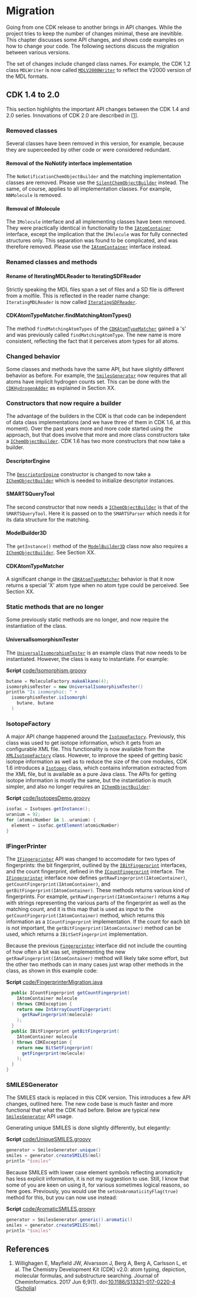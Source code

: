 # Migration

Going from one CDK release to another brings in API changes. While the project
tries to keep the number of changes minimal, these are inevitible. This chapter
discusses some API changes, and shows code examples on how to change your
code. The following sections discuss the migration between various versions.

The set of changes include changed class names. For example, the CDK 1.2
class `MDLWriter` is now called [`MDLV2000Writer`](http://cdk.github.io/cdk/latest/docs/api/org/openscience/cdk/io/MDLV2000Writer.html) to reflect the
V2000 version of the MDL formats.

## CDK 1.4 to 2.0

This section highlights the important API changes between the CDK 1.4 and
2.0 series. Innovations of CDK 2.0 are described in [<a href="#citeref1">1</a>].

### Removed classes

Several classes have been removed in this version, for example, because they
are superceeded by other code or were considered redundant.

#### Removal of the NoNotify interface implementation

The `NoNotificationChemObjectBuilder` and the matching implementation
classes are removed. Please use the [`SilentChemObjectBuilder`](http://cdk.github.io/cdk/latest/docs/api/org/openscience/cdk/silent/SilentChemObjectBuilder.html) instead.
The same, of course, applies to all implementation classes. For example,
`NNMolecule` is removed.

#### Removal of IMolecule

The `IMolecule` interface and all implementing classes have been
removed. They were practically identical in functionality to the
[`IAtomContainer`](http://cdk.github.io/cdk/latest/docs/api/org/openscience/cdk/interfaces/IAtomContainer.html) interface, except the implication that the
`IMolecule` was for fully connected structures only. This separation
was found to be complicated, and was therefore removed. Please use the
[`IAtomContainer`](http://cdk.github.io/cdk/latest/docs/api/org/openscience/cdk/interfaces/IAtomContainer.html) interface instead.

### Renamed classes and methods

#### Rename of IteratingMDLReader to IteratingSDFReader

Strictly speaking the MDL files span a set of files and a SD file is different
from a molfile. This is reflected in the reader name change:
`IteratingMDLReader` is now called [`IteratingSDFReader`](http://cdk.github.io/cdk/latest/docs/api/org/openscience/cdk/io/iterator/IteratingSDFReader.html).

#### CDKAtomTypeMatcher.findMatchingAtomTypes()

The method `findMatchingAtomTypes` of the [`CDKAtomTypeMatcher`](http://cdk.github.io/cdk/latest/docs/api/org/openscience/cdk/atomtype/CDKAtomTypeMatcher.html)
gained a 's' and was previously called `findMatchingAtomType`. The new
name is more consistent, reflecting the fact that it perceives atom types
for all atoms.

### Changed behavior

Some classes and methods have the same API, but have slightly different
behavior as before. For example, the [`SmilesGenerator`](http://cdk.github.io/cdk/latest/docs/api/org/openscience/cdk/smiles/SmilesGenerator.html) now requires
that all atoms have implicit hydrogen counts set. This can be done with
the [`CDKHydrogenAdder`](http://cdk.github.io/cdk/latest/docs/api/org/openscience/cdk/tools/CDKHydrogenAdder.html) as explained in Section XX.

### Constructors that now require a builder

The advantage of the builders in the CDK is that code can be independent of
data class implementations (and we have three of them in CDK 1.6, at this
moment). Over the past years more and more code started using the approach,
but that does involve that more and more class constructors take a
[`IChemObjectBuilder`](http://cdk.github.io/cdk/latest/docs/api/org/openscience/cdk/interfaces/IChemObjectBuilder.html). CDK 1.6 has two more constructors that now take
a builder.

#### DescriptorEngine
The [`DescriptorEngine`](http://cdk.github.io/cdk/latest/docs/api/org/openscience/cdk/qsar/DescriptorEngine.html) constructor is changed to now take a
[`IChemObjectBuilder`](http://cdk.github.io/cdk/latest/docs/api/org/openscience/cdk/interfaces/IChemObjectBuilder.html) which is needed to initialize descriptor instances.

#### SMARTSQueryTool

The second constructor that now needs a [`IChemObjectBuilder`](http://cdk.github.io/cdk/latest/docs/api/org/openscience/cdk/interfaces/IChemObjectBuilder.html) is that of the
`SMARTSQueryTool`. Here it is passed on to the `SMARTSParser` which
needs it for its data structure for the matching.

#### ModelBuilder3D

The `getInstance()` method of the [`ModelBuilder3D`](http://cdk.github.io/cdk/latest/docs/api/org/openscience/cdk/modeling/builder3d/ModelBuilder3D.html) class now also
requires a [`IChemObjectBuilder`](http://cdk.github.io/cdk/latest/docs/api/org/openscience/cdk/interfaces/IChemObjectBuilder.html). See Section XX.

#### CDKAtomTypeMatcher

A significant change in the [`CDKAtomTypeMatcher`](http://cdk.github.io/cdk/latest/docs/api/org/openscience/cdk/atomtype/CDKAtomTypeMatcher.html) behavior is that it now
returns a special 'X' atom type when no atom type could be perceived.
See Section XX.

### Static methods that are no longer

Some previously static methods are no longer, and now require the instantiation
of the class.

#### UniversalIsomorphismTester

The [`UniversalIsomorphismTester`](http://cdk.github.io/cdk/latest/docs/api/org/openscience/cdk/isomorphism/UniversalIsomorphismTester.html) is an example class that now needs to be
instantiated. However, the class is easy to instantiate. For example:

**Script** [code/Isomorphism.groovy](code/Isomorphism.code.md)
```groovy
butane = MoleculeFactory.makeAlkane(4);
isomorphismTester = new UniversalIsomorphismTester()
println "Is isomorphic: " +
  isomorphismTester.isIsomorph(
    butane, butane
  )
```

### IsotopeFactory

A major API change happened around the [`IsotopeFactory`](http://cdk.github.io/cdk/latest/docs/api/org/openscience/cdk/config/IsotopeFactory.html). Previously, this
class was used to get isotope information, which it gets from an configurable XML
file. This functionality is now available from the [`XMLIsotopeFactory`](http://cdk.github.io/cdk/latest/docs/api/org/openscience/cdk/config/XMLIsotopeFactory.html) class.
However, to improve the speed of getting basic isotope information as well as to
reduce the size of the core modules, CDK 1.6 introduces a [`Isotopes`](http://cdk.github.io/cdk/latest/docs/api/org/openscience/cdk/config/Isotopes.html) class,
which contains information extracted from the XML file, but is available as a pure
Java class. The APIs for getting isotope information is mostly the same, but the
instantiation is much simpler, and also no longer requires an [`IChemObjectBuilder`](http://cdk.github.io/cdk/latest/docs/api/org/openscience/cdk/interfaces/IChemObjectBuilder.html):

**Script** [code/IsotopesDemo.groovy](code/IsotopesDemo.code.md)
```groovy
isofac = Isotopes.getInstance();
uranium = 92;
for (atomicNumber in 1..uranium) {
  element = isofac.getElement(atomicNumber)
}
```

### IFingerPrinter

The [`IFingerprinter`](http://cdk.github.io/cdk/latest/docs/api/org/openscience/cdk/fingerprint/IFingerprinter.html) API was changed to accomodate for two types of fingerprints:
the bit fingerprint, outlined by the [`IBitFingerprint`](http://cdk.github.io/cdk/latest/docs/api/org/openscience/cdk/fingerprint/IBitFingerprint.html) interfaces, and
the count fingerprint, defined in the [`ICountFingerprint`](http://cdk.github.io/cdk/latest/docs/api/org/openscience/cdk/fingerprint/ICountFingerprint.html) interface. The
[`IFingerprinter`](http://cdk.github.io/cdk/latest/docs/api/org/openscience/cdk/fingerprint/IFingerprinter.html) interface now defines `getRawFingerprint(IAtomContainer)`,
`getCountFingerprint(IAtomContainer)`, and `getBitFingerprint(IAtomContainer)`.
These methods returns various kind of fingerprints. For example,
`getRawFingerprint(IAtomContainer)` returns a `Map` with strings representing
the various parts of the fingerprint as well as the matching count, and it is this
map that is used as input to the `getCountFingerprint(IAtomContainer)` method,
which returns this information as a `ICountFingerprint` implementation. If the
count for each bit is not important, the `getBitFingerprint(IAtomContainer)` method
can be used, which returns a `IBitSetFingerprint` implementation.

Because the previous [`Fingerprinter`](http://cdk.github.io/cdk/latest/docs/api/org/openscience/cdk/fingerprint/Fingerprinter.html) interface did not include the counting of
how often a bit was set, implementing the new `getRawFingerprint(IAtomContainer)` method
will likely take some effort, but the other two methods can in many cases just wrap
other methods in the class, as shown in this example code:

**Script** [code/FingerprinterMigration.java](code/FingerprinterMigration.code.md)
```java
  public ICountFingerprint getCountFingerprint(
    IAtomContainer molecule
  ) throws CDKException {
    return new IntArrayCountFingerprint(
      getRawFingerprint(molecule)
    );
  }
  public IBitFingerprint getBitFingerprint(
    IAtomContainer molecule
  ) throws CDKException {
    return new BitSetFingerprint(
      getFingerprint(molecule)
    );
  }
}
```

### SMILESGenerator

The <a name="tp1">SMILES</a> stack is replaced in this CDK version. This introduces a few API changes,
outlined here. The new code base is much faster and more functional that what the CDK
had before. Below are typical new [`SmilesGenerator`](http://cdk.github.io/cdk/latest/docs/api/org/openscience/cdk/smiles/SmilesGenerator.html) API usage.

Generating unique SMILES is done slightly differently, but elegantly:

**Script** [code/UniqueSMILES.groovy](code/UniqueSMILES.code.md)
```groovy
generator = SmilesGenerator.unique()
smiles = generator.createSMILES(mol)
println "$smiles"
```

Because SMILES with lower case element symbols reflecting aromaticity has less
explicit information, it is not my suggestion to use. Still, I know that some of you
are keen on using it, for various sometimes logical reasons, so here goes. Previously,
you would use the `setUseAromaticityFlag(true)` method for this, but you can now
use instead:

**Script** [code/AromaticSMILES.groovy](code/AromaticSMILES.code.md)
```groovy
generator = SmilesGenerator.generic().aromatic()
smiles = generator.createSMILES(mol)
println "$smiles"
```

## References

1. <a name="citeref1"></a>Willighagen E, Mayfield JW, Alvarsson J, Berg A, Berg A, Carlsson L, et al. The Chemistry Development Kit (CDK) v2.0: atom typing, depiction, molecular formulas, and substructure searching. Journal of Cheminformatics. 2017 Jun 6;9(1).  doi:[10.1186/S13321-017-0220-4](https://doi.org/10.1186/S13321-017-0220-4) ([Scholia](https://tools.wmflabs.org/scholia/doi/10.1186/S13321-017-0220-4))


